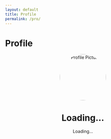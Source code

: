 ```yaml
---
layout: default
title: Profile
permalink: /pro/
---
```


# Profile


<!DOCTYPE html>
<html lang="en">
<head>
  <meta charset="UTF-8">
  <meta name="viewport" content="width=device-width, initial-scale=1.0">
  <title>Profile Page</title>
  <style>
    /* Add some basic styles */
    .profile-container {
      text-align: center;
    }
    .profile-container img {
      width: 150px;
      height: 150px;
      border-radius: 50%;
    }
    .account-info {
      margin-top: 20px;
    }
    .account-info p {
      margin: 5px 0;
    }
  </style>
</head>
<body>
  <div id="profilePage">
    <div class="profile-container">
      <img id="profilePicture" src="default-avatar.png" alt="Profile Picture">
      <h1 id="profileName">Loading...</h1>
      <p id="profileEmail">Loading...</p>
    </div>
    <div id="accountInfo" class="account-info">
      <!-- Account details will be displayed here -->
    </div>
  </div>



<script>
const apiUrl = "https://script.google.com/macros/s/AKfycbyY9UyIOjwuLlJ0YK_KleuXXiEfkr1rnivBtbW-x1Ptn9YB4fS9ypBeCZPUECMsdpxt/exec"; // Replace with your Web App URL

// Function to fetch data based on email
function fetchDataByEmail(email) {
  console.log("Fetching data for email:", email); // Log email input for debugging

  fetch(`${apiUrl}?email=${encodeURIComponent(email)}`)
    .then(response => {
      console.log("Response received:", response); // Log the raw response object
      if (!response.ok) {
        console.error(`HTTP Error: ${response.status}`);
        throw new Error(`HTTP error! status: ${response.status}`);
      }
      return response.json();
    })
    .then(data => {
      console.log("Fetched Data:", data); // Log the fetched data for inspection

      if (data.error) {
        console.error("Error from API:", data.error);
        displayResult("N/A", "N/A", "N/A", "N/A", "N/A", "N/A", "N/A", "N/A", "N/A", "$0.00", "$0.00");
      } else {
        // Populate fields with the fetched data or default to "N/A" if data is missing
        displayResult(
          data["Account Number"] || "N/A",
          data["Name"] || "N/A",
          data["Email"] || "N/A",
          data["OrderID"] || "N/A",
          data["Phone"] || "N/A",
          formatAddress(
            data["Billing Street"], 
            data["Billing City"], 
            data["Billing State"], 
            data["Billing Postal"], 
            data["Billing Country"]
          ),
          formatAddress(
            data["Shipping Street"], 
            data["Shipping City"], 
            data["Shipping State"], 
            data["Shipping Postal"], 
            data["Shipping Country"]
          ),
          data["Item Name"] || "N/A",
          data["Item Quantity"] || "N/A",
          `$${parseFloat(data["Item Price"] || 0).toFixed(2)}`,
          `$${parseFloat(data["Total Amount"] || 0).toFixed(2)}`
        );
      }
    })
    .catch(error => {
      console.error("Fetch Error:", error); // Log any errors that occur
      displayResult("N/A", "N/A", "N/A", "N/A", "N/A", "N/A", "N/A", "N/A", "N/A", "$0.00", "$0.00");
    });
}

// Utility function to format addresses
function formatAddress(street, city, state, postal, country) {
  console.log("Formatting address with:", { street, city, state, postal, country }); // Debug address formatting
  return `${street || "N/A"}, ${city || "N/A"}, ${state || "N/A"}, ${postal || "N/A"}, ${country || "N/A"}`;
}

// Function to display the fetched result on the page
function displayResult(account, name, email, orderID, phone, billingAddress, shippingAddress, itemName, itemQty, itemPrice, totalAmount) {
  console.log("Displaying results:", { account, name, email, orderID, phone, billingAddress, shippingAddress, itemName, itemQty, itemPrice, totalAmount }); // Debug display values
  document.getElementById("account-number").textContent = account;
  document.getElementById("name").textContent = name;
  document.getElementById("email").textContent = email;
  document.getElementById("order-id").textContent = orderID;
  document.getElementById("phone").textContent = phone;
  document.getElementById("billing-address").textContent = billingAddress;
  document.getElementById("shipping-address").textContent = shippingAddress;
  document.getElementById("item-name").textContent = itemName;
  document.getElementById("item-quantity").textContent = itemQty;
  document.getElementById("item-price").textContent = itemPrice;
  document.getElementById("total-amount").textContent = totalAmount;
}

// Example usage: Call the function with a test email (replace with actual user input)
document.addEventListener("DOMContentLoaded", () => {
  const testEmail = "mycupofearth@gmail.com"; // Replace with user-provided email
  fetchDataByEmail(testEmail);
});
</script>

